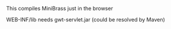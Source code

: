 This compiles MiniBrass just in the browser

WEB-INF/lib needs gwt-servlet.jar (could be resolved by Maven)
